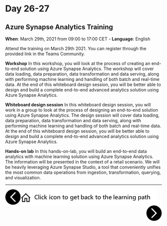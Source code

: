 # Day 26-27
## Azure Synapse Analytics Training

**When**: March 29th, 2021 from 09:00 to 17:00 CET - 
**Language**: English

Attend the training on March 29th 2021. You can register through the provided link in the Teams Community.


**Workshop**
In this workshop, you will look at the process of creating an end-to-end solution using Azure Synapse Analytics. The workshop will cover data loading, data preparation, data transformation and data serving, along with performing machine learning and handling of both batch and real-time data.
At the end of this whiteboard design session, you will be better able to design and build a complete end-to-end advanced analytics solution using Azure Synapse Analytics.

**Whiteboard design session**
In this whiteboard design session, you will work in a group to look at the process of designing an end-to-end solution using Azure Synapse Analytics. The design session will cover data loading, data preparation, data transformation and data serving, along with performing machine learning and handling of both batch and real-time data.
At the end of this whiteboard design session, you will be better able to design and build a complete end-to-end advanced analytics solution using Azure Synapse Analytics.

**Hands-on lab**
In this hands-on-lab, you will build an end-to-end data analytics with machine learning solution using Azure Synapse Analytics. The information will be presented in the context of a retail scenario. We will be heavily leveraging Azure Synapse Studio, a tool that conveniently unifies the most common data operations from ingestion, transformation, querying, and visualization.

---

[previous-link]: part4.md
[next-link]: part6.md
[home-link]: README.md
[<img src="assets/previous.png" width="50" height="50" rotate="180" style="float:left">][previous-link]
[<img src="assets/home_button.png" style="vertical-align:middle">][home-link]
[<img src="assets/next.png" width="50" height="50" style="float:right">][next-link]